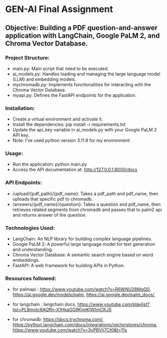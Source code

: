 # GEN-AI Final Assignment

## Objective: Building a PDF question-and-answer application with LangChain, Google PaLM 2, and Chroma Vector Database.

### Project Structure:
* main.py: Main script that need to be executed.
* ai_models.py: Handles loading and managing the large language model (LLM) and embedding models.
* mychromadb.py: Implements functionalities for interacting with the Chroma Vector Database.
* myapi.py: Defines the FastAPI endpoints for the application.

### Installation:
* Create a virtual environment and activate it.
* Install the dependencies: pip install -r requirements.txt
* Update the api_key variable in ai_models.py with your Google PaLM 2 API key.
* Note: I've used python version 3.11.8 for my environment

### Usage:
* Run the application: python main.py
* Access the API documentation at: http://127.0.0.1:8000/docs

### API Endpoints:
* /upload/{pdf_path}/{pdf_name}: Takes a pdf_path and pdf_name, then uploads that specific pdf to chromadb.
* /answers/{pdf_name}/{question}: Takes a question and pdf_name, then retrieves related segments from chromadb and passes that to palm2 api and returns answer of the question.

### Technologies Used:
* LangChain: An NLP library for building complex language pipelines.
* Google PaLM 2: A powerful large language model for text generation and understanding.
* Chroma Vector Database: A semantic search engine based on word embeddings.
* FastAPI: A web framework for building APIs in Python.

### Resources followed:
* for palmapi : https://www.youtube.com/watch?v=R6WNU28MgQ0, https://ai.google.dev/models/palm, https://ai.google.dev/palm_docs/, 

* for langchain : langchain docs, https://www.youtube.com/playlist?list=PL8motc6AQftn-X1HkaGG9KjmKtWImCKJS

* for chromadb: https://docs.trychroma.com/, https://python.langchain.com/docs/integrations/vectorstores/chroma, https://www.youtube.com/watch?v=3yPBVii7Ct0&t=11s
